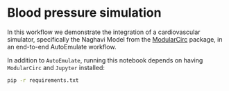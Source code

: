 # Blood pressure simulation

In this workflow we demonstrate the integration of a cardiovascular simulator, specifically the Naghavi Model from the [ModularCirc](https://github.com/alan-turing-institute/ModularCirc) package, in an end-to-end AutoEmulate workflow.

In addition to `AutoEmulate`, running this notebook depends on having `ModularCirc` and `Jupyter` installed:

```bash
pip -r requirements.txt
```


